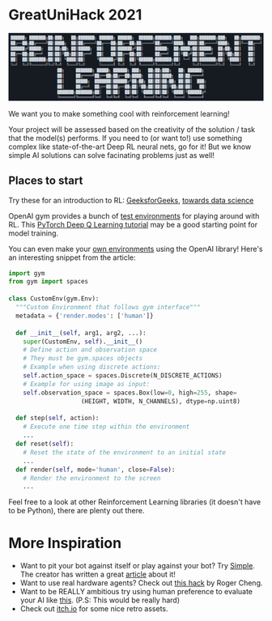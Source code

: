 # GreatUniHack 2021
![Challenge banner: Reinforcement learning retro theme](challengebanner.png)

We want you to make something cool with reinforcement learning!

Your project will be assessed based on the creativity of the solution / task that the model(s) performs. If you need to (or want to!) use something complex like state-of-the-art Deep RL neural nets, go for it! But we know simple AI solutions can solve facinating problems just as well!

## Places to start

Try these for an introduction to RL: [GeeksforGeeks](https://www.geeksforgeeks.org/what-is-reinforcement-learning/), [towards data science](https://towardsdatascience.com/reinforcement-learning-101-e24b50e1d292)

OpenAI gym provides a bunch of [test environments](https://gym.openai.com/envs/#classic_control) for playing around with RL.
This [PyTorch Deep Q Learning tutorial](https://pytorch.org/tutorials/intermediate/reinforcement_q_learning.html) may be a good starting point for model training.

You can even make your [own environments](https://towardsdatascience.com/creating-a-custom-openai-gym-environment-for-stock-trading-be532be3910e) using the OpenAI library! Here's an interesting snippet from the article:
```python
import gym
from gym import spaces

class CustomEnv(gym.Env):
  """Custom Environment that follows gym interface"""
  metadata = {'render.modes': ['human']}

  def __init__(self, arg1, arg2, ...):
    super(CustomEnv, self).__init__()
    # Define action and observation space
    # They must be gym.spaces objects
    # Example when using discrete actions:
    self.action_space = spaces.Discrete(N_DISCRETE_ACTIONS)
    # Example for using image as input:
    self.observation_space = spaces.Box(low=0, high=255, shape=
                    (HEIGHT, WIDTH, N_CHANNELS), dtype=np.uint8)

  def step(self, action):
    # Execute one time step within the environment
    ...
  def reset(self):
    # Reset the state of the environment to an initial state
    ...
  def render(self, mode='human', close=False):
    # Render the environment to the screen
    ...
```

Feel free to a look at other Reinforcement Learning libraries (it doesn't have to be Python), there are plenty out there.   

# More Inspiration
* Want to pit your bot against itself or play against your bot? Try [Simple](https://github.com/davidADSP/SIMPLE). The creator has written a great [article](https://medium.com/applied-data-science/how-to-train-ai-agents-to-play-multiplayer-games-using-self-play-deep-reinforcement-learning-247d0b440717) about it!
* Want to use real hardware agents? Check out [this hack](https://hackaday.com/2019/05/25/little-lamp-to-learn-longer-leaps/) by Roger Cheng.
* Want to be REALLY ambitious try using human preference to evaluate your AI like [this](https://openai.com/blog/deep-reinforcement-learning-from-human-preferences/). (P.S: This would be really hard)
* Check out [itch.io](https://itch.io/game-assets/free/tag-retro) for some nice retro assets.
